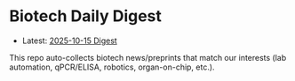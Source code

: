 # Biotech Daily Digest

- Latest: [2025-10-15 Digest](digest/2025-10-15.md)

This repo auto-collects biotech news/preprints that match our interests (lab automation, qPCR/ELISA, robotics, organ-on-chip, etc.).
